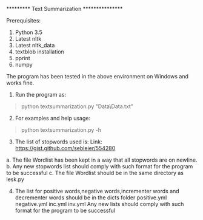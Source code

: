 ********* Text Summarization ***************

Prerequisites:

1. Python 3.5
2. Latest nltk
3. Latest nltk_data
4. textblob installation
5. pprint
6. numpy

The program has been tested in the above environment on Windows and works fine.

1. Run the program as:

>python textsummarization.py "Data\Data.txt"

2. For examples and help usage:

>python textsummarization.py -h

3. The list of stopwords used is:
Link: https://gist.github.com/sebleier/554280

a. The file Wordlist has been kept in a way that all stopwords are on newline.
b. Any new stopwords list should comply with such format for the program to be successful
c. The file Wordlist should be in the same directory as lesk.py

4. The list for positive words,negative words,incrementer words and decrementer words should be in the dicts folder
positive.yml
negative.yml
inc.yml
inv.yml
Any new lists should comply with such format for the program to be successful
